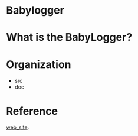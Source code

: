 # Babylogger

What is the BabyLogger?
=======================

Organization
===========
- src
- doc

Reference
=========

[web_site](https://docs.babycloudlab.com/).
